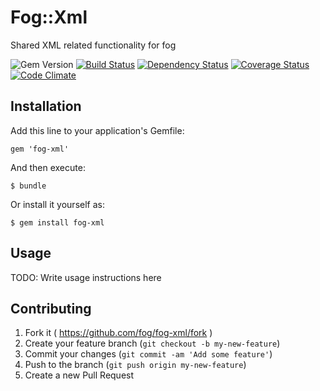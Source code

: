 # Fog::Xml

Shared XML related functionality for fog

![Gem Version](https://badge.fury.io/rb/fog-xml.svg) [![Build Status](https://github.com/fog/fog/actions/workflows/ruby.yml/badge.svg)](https://github.com/fog/fog/actions/workflows/ruby.yml) [![Dependency Status](https://gemnasium.com/fog/fog-xml.svg)](https://gemnasium.com/fog/fog-xml) [![Coverage Status](https://img.shields.io/coveralls/fog/fog-xml.svg)](https://coveralls.io/r/fog/fog-xml?branch=master) [![Code Climate](https://codeclimate.com/github/fog/fog-xml/badges/gpa.svg)](https://codeclimate.com/github/fog/fog-xml)

## Installation

Add this line to your application's Gemfile:

    gem 'fog-xml'

And then execute:

    $ bundle

Or install it yourself as:

    $ gem install fog-xml

## Usage

TODO: Write usage instructions here

## Contributing

1. Fork it ( https://github.com/fog/fog-xml/fork )
2. Create your feature branch (`git checkout -b my-new-feature`)
3. Commit your changes (`git commit -am 'Add some feature'`)
4. Push to the branch (`git push origin my-new-feature`)
5. Create a new Pull Request
